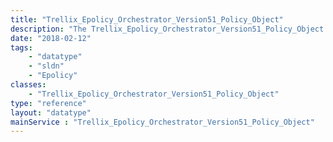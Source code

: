 ```yaml
---
title: "Trellix_Epolicy_Orchestrator_Version51_Policy_Object"
description: "The Trellix_Epolicy_Orchestrator_Version51_Policy_Object data type represents a virus scan agent and contains details about its version."
date: "2018-02-12"
tags:
    - "datatype"
    - "sldn"
    - "Epolicy"
classes:
    - "Trellix_Epolicy_Orchestrator_Version51_Policy_Object"
type: "reference"
layout: "datatype"
mainService : "Trellix_Epolicy_Orchestrator_Version51_Policy_Object"
---
```

